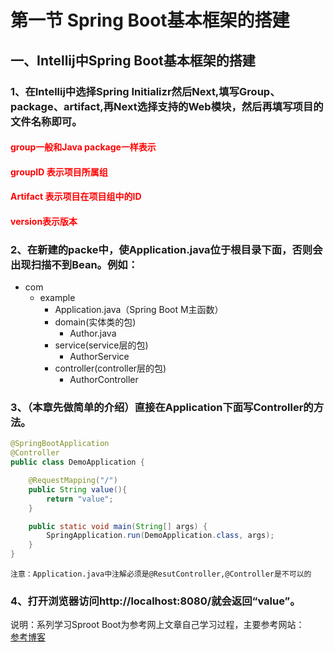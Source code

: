 # 第一节  Spring Boot基本框架的搭建<br>
## 一、Intellij中Spring Boot基本框架的搭建<br>
### 1、在Intellij中选择Spring Initializr然后Next,填写Group、package、artifact,再Next选择支持的Web模块，然后再填写项目的文件名称即可。<br>
#### <font color="red">group一般和Java package一样表示</font><br>
#### <font color="red">groupID 表示项目所属组</font><br>
#### <font color="red">Artifact 表示项目在项目组中的ID</font><br>
#### <font color="red">version表示版本</font><br>
### 2、在新建的packe中，使Application.java位于根目录下面，否则会出现扫描不到Bean。例如：<br>


* com
    * example
        * Application.java（Spring Boot M主函数）</br>
        * domain(实体类的包)<br>
            * Author.java<br>
        * service(service层的包)
            * AuthorService
        * controller(controller层的包)
            * AuthorController

### 3、（本章先做简单的介绍）直接在Application下面写Controller的方法。<br>
```Java
@SpringBootApplication
@Controller
public class DemoApplication {

	@RequestMapping("/")
	public String value(){
		return "value";
	}

	public static void main(String[] args) {
		SpringApplication.run(DemoApplication.class, args);
	}
}
```

`注意：Application.java中注解必须是@ResutController,@Controller是不可以的`

### 4、打开浏览器访问http://localhost:8080/就会返回“value”。<br>

说明：系列学习Sproot Boot为参考网上文章自己学习过程，主要参考网站：<br/>
[参考博客](http://blog.720ui.com/columns/springboot_all/ "参考博客")


